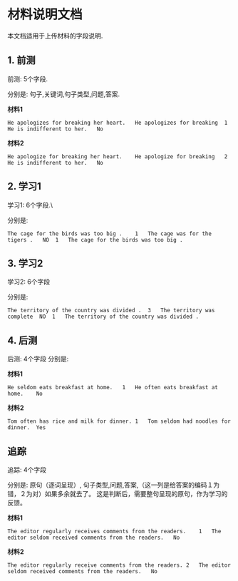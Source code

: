 # 材料说明文档

本文档适用于上传材料的字段说明.



## 1. 前测

前测: 5个字段.

分别是: 句子,关键词,句子类型,问题,答案.



**材料1**

```
He apologizes for breaking her heart. 	He apologizes for breaking	1	He is indifferent to her.	No
```

**材料2**

```
He apologize for breaking her heart. 	He apologize for breaking	2	He is indifferent to her.	No	
```


## 2. 学习1

学习1: 6个字段.\

分别是: 

```
The cage for the birds was too big .	1	The cage was for the tigers .	NO	1	The cage for the birds was too big .
```



## 3. 学习2

学习2: 6个字段

分别是:

```
The territory of the country was divided .	3	The territory was complete	NO	1	The territory of the country was divided .
```


## 4. 后测

后测: 4个字段
分别是:


**材料1**

```
He seldom eats breakfast at home.	1	He often eats breakfast at home.	No
```


**材料2**

```
Tom often has rice and milk for dinner.	1	Tom seldom had noodles for dinner.	Yes	
```




## 追踪

追踪: 4个字段

分别是: 原句（逐词呈现）,	句子类型,问题,答案,（这一列是给答案的编码１为错，２为对）如果多余就去了。	这是判断后，需要整句呈现的原句，作为学习的反馈。


**材料1**


```
The editor regularly receives comments from the readers.	1	The editor seldom received comments from the readers.	No
```

**材料2**


```
The editor regularly receive comments from the readers.	2	The editor seldom received comments from the readers.	No

```

